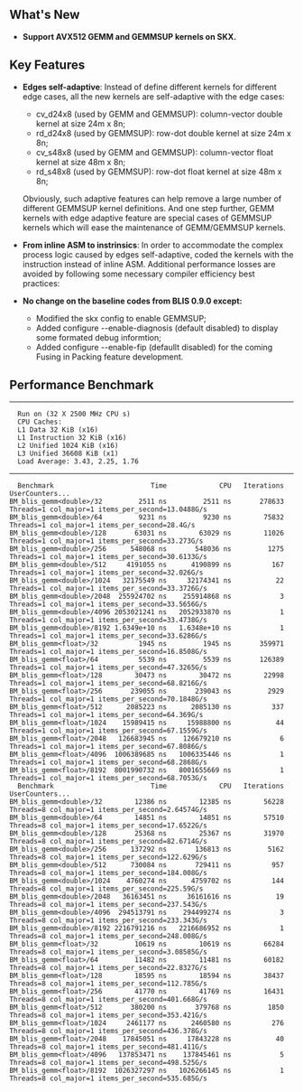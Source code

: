What's New
------------

 * **Support AVX512 GEMM and GEMMSUP kernels on SKX.** 

Key Features
------------

 * **Edges self-adaptive**: Instead of define different kernels for different edge cases, all the new kernels are self-adaptive with the edge cases:
   * cv_d24x8 (used by GEMM and GEMMSUP): column-vector double kernel at size 24m x 8n;
   * rd_d24x8 (used by GEMMSUP): row-dot double kernel at size 24m x 8n;
   * cv_s48x8 (used by GEMM and GEMMSUP): column-vector float kernel at size 48m x 8n;
   * rd_s48x8 (used by GEMMSUP): row-dot float kernel at size 48m x 8n;

    Obviously, such adaptive features can help remove a large number of different GEMMSUP kernel definitions. And one step further, GEMM kernels with edge adaptive feature are special cases of GEMMSUP kernels which will ease the maintenance of GEMM/GEMMSUP kernels.

 * **From inline ASM to instrinsics**: In order to accommodate the complex process logic caused by edges self-adaptive, coded the kernels with the instruction instead of inline ASM. Additional performance losses are avoided by following some necessary compiler efficiency best practices:

 * **No change on the baseline codes from BLIS 0.9.0 except:** 
   * Modified the skx config to enable GEMMSUP;
   * Added configure --enable-diagnosis (default disabled) to display some formated debug informtion;
   * Added configure --enable-fip (defaullt disabled) for the coming Fusing in Packing feature development.

Performance Benchmark
------------

----------------------------------------------------------------------------------------
      Run on (32 X 2500 MHz CPU s)
      CPU Caches:
      L1 Data 32 KiB (x16)
      L1 Instruction 32 KiB (x16)
      L2 Unified 1024 KiB (x16)
      L3 Unified 36608 KiB (x1)
      Load Average: 3.43, 2.25, 1.76
----------------------------------------------------------------------------------------      
      Benchmark                        Time             CPU   Iterations UserCounters...
    BM_blis_gemm<double>/32         2511 ns         2511 ns       278633 Threads=1 col_major=1 items_per_second=13.0488G/s
    BM_blis_gemm<double>/64         9231 ns         9230 ns        75832 Threads=1 col_major=1 items_per_second=28.4G/s
    BM_blis_gemm<double>/128       63031 ns        63029 ns        11026 Threads=1 col_major=1 items_per_second=33.273G/s
    BM_blis_gemm<double>/256      548068 ns       548036 ns         1275 Threads=1 col_major=1 items_per_second=30.6133G/s
    BM_blis_gemm<double>/512     4191055 ns      4190899 ns          167 Threads=1 col_major=1 items_per_second=32.026G/s
    BM_blis_gemm<double>/1024   32175549 ns     32174341 ns           22 Threads=1 col_major=1 items_per_second=33.3726G/s
    BM_blis_gemm<double>/2048  255924702 ns    255914868 ns            3 Threads=1 col_major=1 items_per_second=33.5656G/s
    BM_blis_gemm<double>/4096 2053021241 ns   2052933870 ns            1 Threads=1 col_major=1 items_per_second=33.4738G/s
    BM_blis_gemm<double>/8192 1.6349e+10 ns   1.6348e+10 ns            1 Threads=1 col_major=1 items_per_second=33.6286G/s
    BM_blis_gemm<float>/32          1945 ns         1945 ns       359971 Threads=1 col_major=1 items_per_second=16.8508G/s
    BM_blis_gemm<float>/64          5539 ns         5539 ns       126389 Threads=1 col_major=1 items_per_second=47.3265G/s
    BM_blis_gemm<float>/128        30473 ns        30472 ns        22998 Threads=1 col_major=1 items_per_second=68.8216G/s
    BM_blis_gemm<float>/256       239055 ns       239043 ns         2929 Threads=1 col_major=1 items_per_second=70.1848G/s
    BM_blis_gemm<float>/512      2085223 ns      2085130 ns          337 Threads=1 col_major=1 items_per_second=64.369G/s
    BM_blis_gemm<float>/1024    15989415 ns     15988800 ns           44 Threads=1 col_major=1 items_per_second=67.1559G/s
    BM_blis_gemm<float>/2048   126683945 ns    126679210 ns            6 Threads=1 col_major=1 items_per_second=67.8086G/s
    BM_blis_gemm<float>/4096  1006389685 ns   1006335446 ns            1 Threads=1 col_major=1 items_per_second=68.2868G/s
    BM_blis_gemm<float>/8192  8001990732 ns   8001655669 ns            1 Threads=1 col_major=1 items_per_second=68.7053G/s
      Benchmark                        Time             CPU   Iterations UserCounters...
    BM_blis_gemm<double>/32        12386 ns        12385 ns        56228 Threads=8 col_major=1 items_per_second=2.64574G/s
    BM_blis_gemm<double>/64        14851 ns        14851 ns        57510 Threads=8 col_major=1 items_per_second=17.6522G/s
    BM_blis_gemm<double>/128       25368 ns        25367 ns        31970 Threads=8 col_major=1 items_per_second=82.6714G/s
    BM_blis_gemm<double>/256      137292 ns       136813 ns         5162 Threads=8 col_major=1 items_per_second=122.629G/s
    BM_blis_gemm<double>/512      730084 ns       729411 ns          957 Threads=8 col_major=1 items_per_second=184.008G/s
    BM_blis_gemm<double>/1024    4760274 ns      4759702 ns          144 Threads=8 col_major=1 items_per_second=225.59G/s
    BM_blis_gemm<double>/2048   36163451 ns     36161616 ns           19 Threads=8 col_major=1 items_per_second=237.543G/s
    BM_blis_gemm<double>/4096  294513791 ns    294499274 ns            3 Threads=8 col_major=1 items_per_second=233.343G/s
    BM_blis_gemm<double>/8192 2216791216 ns   2216686952 ns            1 Threads=8 col_major=1 items_per_second=248.008G/s
    BM_blis_gemm<float>/32         10619 ns        10619 ns        66284 Threads=8 col_major=1 items_per_second=3.08585G/s
    BM_blis_gemm<float>/64         11482 ns        11481 ns        60182 Threads=8 col_major=1 items_per_second=22.8327G/s
    BM_blis_gemm<float>/128        18595 ns        18594 ns        38437 Threads=8 col_major=1 items_per_second=112.785G/s
    BM_blis_gemm<float>/256        41770 ns        41769 ns        16431 Threads=8 col_major=1 items_per_second=401.668G/s
    BM_blis_gemm<float>/512       380200 ns       379768 ns         1850 Threads=8 col_major=1 items_per_second=353.421G/s
    BM_blis_gemm<float>/1024     2461177 ns      2460580 ns          276 Threads=8 col_major=1 items_per_second=436.378G/s
    BM_blis_gemm<float>/2048    17845051 ns     17843228 ns           40 Threads=8 col_major=1 items_per_second=481.411G/s
    BM_blis_gemm<float>/4096   137853471 ns    137845461 ns            5 Threads=8 col_major=1 items_per_second=498.525G/s
    BM_blis_gemm<float>/8192  1026327297 ns   1026266145 ns            1 Threads=8 col_major=1 items_per_second=535.685G/s
